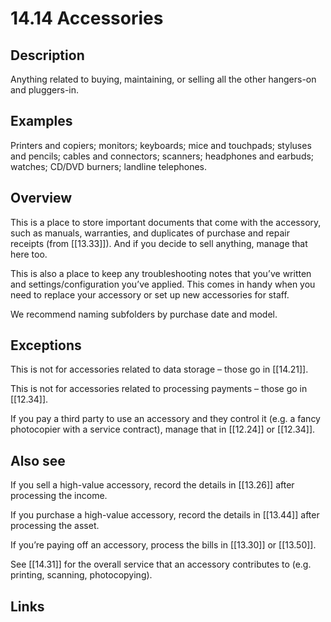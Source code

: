 # 14.14 Accessories

## Description

Anything related to buying, maintaining, or selling all the other hangers-on and pluggers-in.

## Examples

Printers and copiers; monitors; keyboards; mice and touchpads; styluses and pencils; cables and connectors; scanners; headphones and earbuds; watches; CD/DVD burners; landline telephones.

## Overview

This is a place to store important documents that come with the accessory, such as manuals, warranties, and duplicates of purchase and repair receipts (from [[13.33]]). And if you decide to sell anything, manage that here too.

This is also a place to keep any troubleshooting notes that you’ve written and settings/configuration you’ve applied. This comes in handy when you need to replace your accessory or set up new accessories for staff.

We recommend naming subfolders by purchase date and model.

## Exceptions

This is not for accessories related to data storage – those go in [[14.21]].

This is not for accessories related to processing payments – those go in [[12.34]].

If you pay a third party to use an accessory and they control it (e.g. a fancy photocopier with a service contract), manage that in [[12.24]] or [[12.34]].

## Also see

If you sell a high-value accessory, record the details in [[13.26]] after processing the income.

If you purchase a high-value accessory, record the details in [[13.44]] after processing the asset.

If you’re paying off an accessory, process the bills in [[13.30]] or [[13.50]].

See [[14.31]] for the overall service that an accessory contributes to (e.g. printing, scanning, photocopying).


## Links
